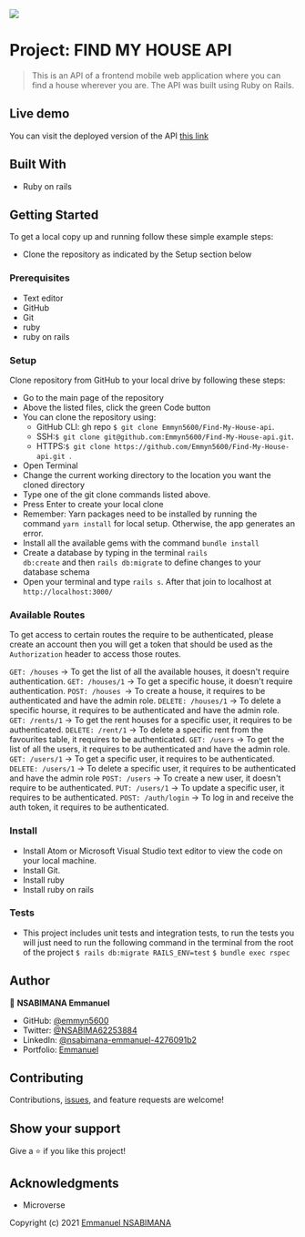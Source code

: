 ![](https://img.shields.io/badge/Microverse-blueviolet)

# Project: FIND MY HOUSE API

> This is an API of a frontend mobile web application where you can find a house wherever you are. The API was built using Ruby on Rails.


## Live demo

You can visit the deployed version of the API [this link](https://young-ravine-73545.herokuapp.com/)

## Built With

- Ruby on rails

## Getting Started

To get a local copy up and running follow these simple example steps:

- Clone the repository as indicated by the Setup section below

### Prerequisites

- Text editor
- GitHub
- Git
- ruby
- ruby on rails

### Setup

Clone repository from GitHub to your local drive by following these steps:

- Go to the main page of the repository
- Above the listed files, click the green Code button
- You can clone the repository using:
  - GitHub CLI: gh repo `$ git clone Emmyn5600/Find-My-House-api`.
  - SSH:`$ git clone git@github.com:Emmyn5600/Find-My-House-api.git`.
  - HTTPS:`$ git clone https://github.com/Emmyn5600/Find-My-House-api.git `.
- Open Terminal
- Change the current working directory to the location you want the cloned directory
- Type one of the git clone commands listed above.
- Press Enter to create your local clone
- Remember: Yarn packages need to be installed by running the command <code>yarn install</code> for local setup. Otherwise, the app generates an error.
- Install all the available gems with the command `bundle install`
- Create a database by typing in the terminal <code>rails db:create</code> and then <code>rails db:migrate</code> to define changes to your database schema
- Open your terminal and type <code>rails s</code>. After that join to localhost at `http://localhost:3000/`

### Available Routes

To get access to certain routes the require to be authenticated, please create an account then you will get a token that should be used as the `Authorization` header to access those routes.

   `GET: /houses` -> To get the list of all the available houses, it doesn't require authentication.
    `GET: /houses/1` -> To get a specific house, it doesn't require authentication.
    `POST: /houses `-> To create a house, it requires to be authenticated and have the admin role.
    `DELETE: /houses/1` -> To delete a specific hourse, it requires to be authenticated and have the admin role.
    `GET: /rents/1` -> To get the rent houses for a specific user, it requires to be authenticated.
    `DELETE: /rent/1` -> To delete a specific rent from the favourites table, it requires to be authenticated.
    `GET: /users` -> To get the list of all the users, it requires to be authenticated and have the admin role.
    `GET: /users/1` -> To get a specific user, it requires to be authenticated.
    `DELETE: /users/1` -> To delete a specific user, it requires to be authenticated and have the admin role
    `POST: /users` -> To create a new user, it doesn't require to be authenticated.
    `PUT: /users/1` -> To update a specific user, it requires to be authenticated.
    `POST: /auth/login` -> To log in and receive the auth token, it requires to be authenticated.

### Install

- Install Atom or Microsoft Visual Studio text editor to view the code on your local machine.
- Install Git.
- Install ruby
- Install ruby on rails

### Tests

- This project includes unit tests and integration tests, to run the tests you will just need to run the following command in the terminal from the root of the project
  `$ rails db:migrate RAILS_ENV=test`
  `$ bundle exec rspec`


## Author

👤 **NSABIMANA Emmanuel**

- GitHub: [@emmyn5600](https://github.com/Emmyn5600)
- Twitter: [@NSABIMA62253884](https://twitter.com/NSABIMA62253884)
- LinkedIn: [@nsabimana-emmanuel-4276091b2](https://www.linkedin.com/in/nsabimana-emmanuel-4276091b2/)
- Portfolio: [Emmanuel](emmanuelnsabimana.netlify.app)

## Contributing

Contributions, [issues](https://github.com/Emmyn5600/Find-My-House-api/issues), and feature requests are welcome!

## Show your support

Give a ⭐️ if you like this project!

## Acknowledgments

- Microverse

Copyright (c) 2021 [Emmanuel NSABIMANA](emmanuelnsabimana.netlify.app)
